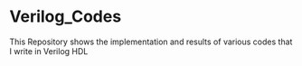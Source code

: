 # Verilog_Codes
This Repository shows the implementation and results of various codes that I write in Verilog HDL
